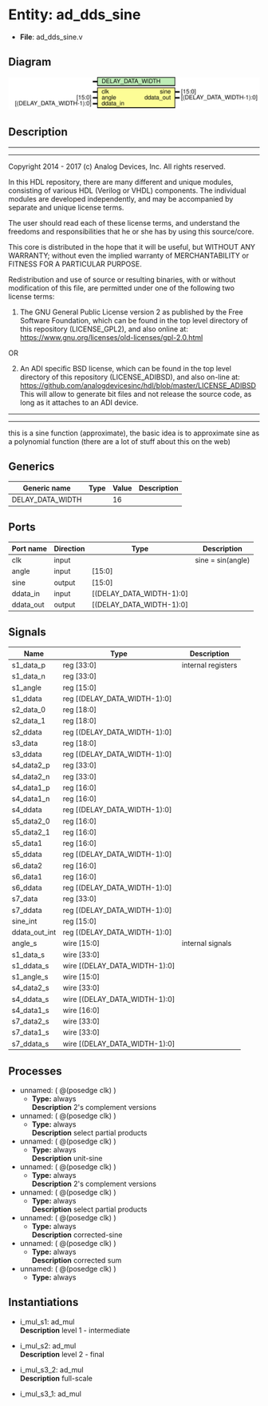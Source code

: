 # Entity: ad_dds_sine

- **File**: ad_dds_sine.v
## Diagram

![Diagram](ad_dds_sine.svg "Diagram")
## Description

 ***************************************************************************
 ***************************************************************************
 Copyright 2014 - 2017 (c) Analog Devices, Inc. All rights reserved.

 In this HDL repository, there are many different and unique modules, consisting
 of various HDL (Verilog or VHDL) components. The individual modules are
 developed independently, and may be accompanied by separate and unique license
 terms.

 The user should read each of these license terms, and understand the
 freedoms and responsibilities that he or she has by using this source/core.

 This core is distributed in the hope that it will be useful, but WITHOUT ANY
 WARRANTY; without even the implied warranty of MERCHANTABILITY or FITNESS FOR
 A PARTICULAR PURPOSE.

 Redistribution and use of source or resulting binaries, with or without modification
 of this file, are permitted under one of the following two license terms:

   1. The GNU General Public License version 2 as published by the
      Free Software Foundation, which can be found in the top level directory
      of this repository (LICENSE_GPL2), and also online at:
      <https://www.gnu.org/licenses/old-licenses/gpl-2.0.html>

 OR

   2. An ADI specific BSD license, which can be found in the top level directory
      of this repository (LICENSE_ADIBSD), and also on-line at:
      https://github.com/analogdevicesinc/hdl/blob/master/LICENSE_ADIBSD
      This will allow to generate bit files and not release the source code,
      as long as it attaches to an ADI device.

 ***************************************************************************
 ***************************************************************************
 this is a sine function (approximate), the basic idea is to approximate sine as a
 polynomial function (there are a lot of stuff about this on the web)

## Generics

| Generic name     | Type | Value | Description |
| ---------------- | ---- | ----- | ----------- |
| DELAY_DATA_WIDTH |      | 16    |             |
## Ports

| Port name | Direction | Type                     | Description        |
| --------- | --------- | ------------------------ | ------------------ |
| clk       | input     |                          |  sine = sin(angle) |
| angle     | input     | [15:0]                   |                    |
| sine      | output    | [15:0]                   |                    |
| ddata_in  | input     | [(DELAY_DATA_WIDTH-1):0] |                    |
| ddata_out | output    | [(DELAY_DATA_WIDTH-1):0] |                    |
## Signals

| Name          | Type                             | Description          |
| ------------- | -------------------------------- | -------------------- |
| s1_data_p     | reg     [33:0]                   |  internal registers  |
| s1_data_n     | reg     [33:0]                   |                      |
| s1_angle      | reg     [15:0]                   |                      |
| s1_ddata      | reg     [(DELAY_DATA_WIDTH-1):0] |                      |
| s2_data_0     | reg     [18:0]                   |                      |
| s2_data_1     | reg     [18:0]                   |                      |
| s2_ddata      | reg     [(DELAY_DATA_WIDTH-1):0] |                      |
| s3_data       | reg     [18:0]                   |                      |
| s3_ddata      | reg     [(DELAY_DATA_WIDTH-1):0] |                      |
| s4_data2_p    | reg     [33:0]                   |                      |
| s4_data2_n    | reg     [33:0]                   |                      |
| s4_data1_p    | reg     [16:0]                   |                      |
| s4_data1_n    | reg     [16:0]                   |                      |
| s4_ddata      | reg     [(DELAY_DATA_WIDTH-1):0] |                      |
| s5_data2_0    | reg     [16:0]                   |                      |
| s5_data2_1    | reg     [16:0]                   |                      |
| s5_data1      | reg     [16:0]                   |                      |
| s5_ddata      | reg     [(DELAY_DATA_WIDTH-1):0] |                      |
| s6_data2      | reg     [16:0]                   |                      |
| s6_data1      | reg     [16:0]                   |                      |
| s6_ddata      | reg     [(DELAY_DATA_WIDTH-1):0] |                      |
| s7_data       | reg     [33:0]                   |                      |
| s7_ddata      | reg     [(DELAY_DATA_WIDTH-1):0] |                      |
| sine_int      | reg     [15:0]                   |                      |
| ddata_out_int | reg     [(DELAY_DATA_WIDTH-1):0] |                      |
| angle_s       | wire [15:0]                      |  internal signals    |
| s1_data_s     | wire [33:0]                      |                      |
| s1_ddata_s    | wire [(DELAY_DATA_WIDTH-1):0]    |                      |
| s1_angle_s    | wire [15:0]                      |                      |
| s4_data2_s    | wire [33:0]                      |                      |
| s4_ddata_s    | wire [(DELAY_DATA_WIDTH-1):0]    |                      |
| s4_data1_s    | wire [16:0]                      |                      |
| s7_data2_s    | wire [33:0]                      |                      |
| s7_data1_s    | wire [33:0]                      |                      |
| s7_ddata_s    | wire [(DELAY_DATA_WIDTH-1):0]    |                      |
## Processes
- unnamed: ( @(posedge clk) )
  - **Type:** always
</br>**Description**
 2's complement versions 
- unnamed: ( @(posedge clk) )
  - **Type:** always
</br>**Description**
 select partial products 
- unnamed: ( @(posedge clk) )
  - **Type:** always
</br>**Description**
 unit-sine 
- unnamed: ( @(posedge clk) )
  - **Type:** always
</br>**Description**
 2's complement versions 
- unnamed: ( @(posedge clk) )
  - **Type:** always
</br>**Description**
 select partial products 
- unnamed: ( @(posedge clk) )
  - **Type:** always
</br>**Description**
 corrected-sine 
- unnamed: ( @(posedge clk) )
  - **Type:** always
</br>**Description**
 corrected sum 
- unnamed: ( @(posedge clk) )
  - **Type:** always
## Instantiations

- i_mul_s1: ad_mul
</br>**Description**
 level 1 - intermediate

- i_mul_s2: ad_mul
</br>**Description**
 level 2 - final

- i_mul_s3_2: ad_mul
</br>**Description**
 full-scale

- i_mul_s3_1: ad_mul
